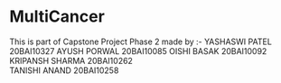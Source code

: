# MultiCancer

This is part of Capstone Project Phase 2 made by :-
  YASHASWI PATEL 20BAI10327
  AYUSH PORWAL 20BAI10085
  OISHI BASAK 20BAI10092
  KRIPANSH SHARMA 20BAI10262  
  TANISHI ANAND 20BAI10258
